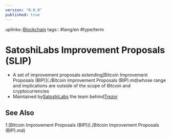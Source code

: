 ```yaml
---
version: "0.0.0"
published: true
---
```

uplinks::[Blockchain](./Blockchain.md)
tags:: #lang/en #type/term
# SatoshiLabs Improvement Proposals (SLIP)
- A set of improvement proposals extending[Bitcoin Improvement Proposals (BIP)](./Bitcoin Improvement Proposals (BIP).md)whose range and implications are outside of the scope of Bitcoin and cryptocurrencies
- Maintained by[SatoshiLabs](./SatoshiLabs.md) the team behind[Trezor](./Trezor.md)

## See Also
1.[Bitcoin Improvement Proposals (BIP)](./Bitcoin Improvement Proposals (BIP).md)
